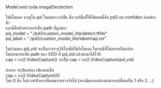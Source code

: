Model and code imageDectection <br>
<br>
ไฟล์โมเดล จะอยู่ใน pd ในแต่ละเวอร์ชั่น ซึ่งเวอร์ชั่นที่ใช้ได้ตอนนี้คือ pd3 แต่ confiden ค่อนข้างต่ำ <br>
และนี่คือตัวอย่างการเซ็ท path ที่ถูกต้อง <br>
pd_model = "./pd3/custom_model_lite/detect.tflite" <br>
pd_label = "./pd3/custom_model_lite/labelmap.txt" <br>
<br>
ในส่วนของ pd_vid จะเป็นการระบุวีดีโอเพื่อใช้กับโมเดล ในกรณีที่ไม่อยากเปิดกล้อง <br>
โดยสามารถเซ็ท path ของ VDO ที่ pd_vid แล้วนำมาใส่ไว้ที่ <br>
cap = cv2.VideoCapture()  จะเป็น cap = cv2.VideoCapture(pd_vid)  <br>
<br>
ถ้าหาก จะเปิดกล้อง เพียงแค่เซ็ท <br>
cap = cv2.VideoCapture(0)  <br>
โดย 0 คือ ไดร์เวอร์ตัวแรกที่คอมเราตรวจจับได้ (หากมีหลายกล้องสามารถเปลี่ยนเป็น 1 หรือ 2 ...) <br>
